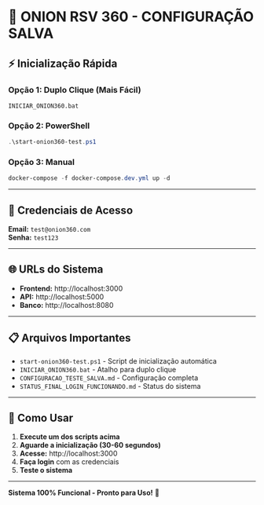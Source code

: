 # 🚀 ONION RSV 360 - CONFIGURAÇÃO SALVA

## ⚡ Inicialização Rápida

### Opção 1: Duplo Clique (Mais Fácil)
```
INICIAR_ONION360.bat
```

### Opção 2: PowerShell
```powershell
.\start-onion360-test.ps1
```

### Opção 3: Manual
```powershell
docker-compose -f docker-compose.dev.yml up -d
```

---

## 🔐 Credenciais de Acesso

**Email:** `test@onion360.com`  
**Senha:** `test123`

---

## 🌐 URLs do Sistema

- **Frontend:** http://localhost:3000
- **API:** http://localhost:5000
- **Banco:** http://localhost:8080

---

## 📋 Arquivos Importantes

- `start-onion360-test.ps1` - Script de inicialização automática
- `INICIAR_ONION360.bat` - Atalho para duplo clique
- `CONFIGURACAO_TESTE_SALVA.md` - Configuração completa
- `STATUS_FINAL_LOGIN_FUNCIONANDO.md` - Status do sistema

---

## 🎯 Como Usar

1. **Execute um dos scripts acima**
2. **Aguarde a inicialização (30-60 segundos)**
3. **Acesse:** http://localhost:3000
4. **Faça login** com as credenciais
5. **Teste o sistema**

---

**Sistema 100% Funcional - Pronto para Uso!** 🎉 